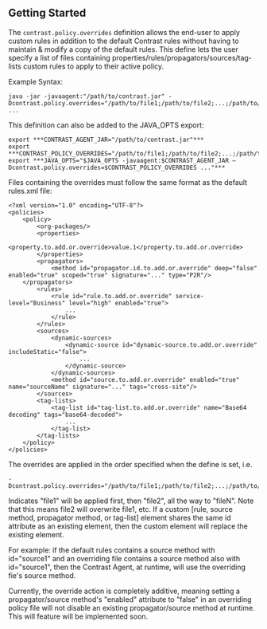 <!--
title: "Advanced Rules Customization"
description: "Advanced Rules Customization"
-->

## Getting Started
The ```contrast.policy.overrides``` definition allows the end-user to apply custom rules in addition to the default Contrast rules without having to maintain & modify a copy of the default rules. This define lets the user specify a list of files containing properties/rules/propagators/sources/tag-lists custom rules to apply to their active policy.

Example Syntax:
````
java -jar -javaagent:"/path/to/contrast.jar" -Dcontrast.policy.overrides="/path/to/file1;/path/to/file2;...;/path/to/fileN" ...
```` 
This definition can also be added to the JAVA_OPTS export:
````
export ***CONTRAST_AGENT_JAR="/path/to/contrast.jar"***
export ***CONTRAST_POLICY_OVERRIDES="/path/to/file1;/path/to/file2;...;/path/to/fileN"***
export ***JAVA_OPTS="$JAVA_OPTS -javaagent:$CONTRAST_AGENT_JAR –Dcontrast.policy.overrides=$CONTRAST_POLICY_OVERRIDES ..."***
```` 
Files containing the overrides must follow the same format as the default rules.xml file:
````
<?xml version="1.0" encoding="UTF-8"?>
<policies>
	<policy>
        <org-packages/>
        <properties>
        	<property.to.add.or.override>value.1</property.to.add.or.override>
        </properties>
        <propagators>
            <method id="propagator.id.to.add.or.override" deep="false" enabled="true" scoped="true" signature="..." type="P2R"/>
	</propagators>
        <rules>
        	<rule id="rule.to.add.or.override" service-level="Business" level="high" enabled="true">
				...
	       	</rule>
        </rules>
        <sources>
            <dynamic-sources>
                <dynamic-source id="dynamic-source.to.add.or.override" includeStatic="false">
					...
                </dynamic-source>
            </dynamic-sources>
            <method id="source.to.add.or.override" enabled="true" name="sourceName" signature="..." tags="cross-site"/>
        </sources>
        <tag-lists>
            <tag-list id="tag-list.to.add.or.override" name="Base64 decoding" tags="base64-decoded">
                ...
            </tag-list>
        </tag-lists>   
    </policy>
</policies>
```` 

The overrides are applied in the order specified when the define is set, i.e.
````
-Dcontrast.policy.overrides="/path/to/file1;/path/to/file2;...;/path/to/fileN"
````

Indicates "file1" will be applied first, then "file2", all the way to "fileN". Note that this means file2 will overwrite file1, etc. 
If a custom [rule, source method, propagator method, or tag-list] element shares the same id attribute as an existing element, then the custom element will replace the existing element.

For example: if the default rules contains a source method with id="source1" and an overriding file contains a source method also with id="source1", then the Contrast Agent, at runtime, will use the overriding fie's source method.

Currently, the override action is completely additive, meaning setting a propagator/source method's "enabled" attribute to "false" in an overriding policy file will not disable an existing propagator/source method at runtime. This will feature will be implemented soon. 
